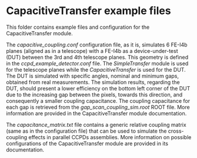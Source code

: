 # CapacitiveTransfer example files

This folder contains example files and configuration for the CapacitiveTransfer module.

The *capacitive_coupling.conf* configuration file, as it is, simulates 6 FE-I4b planes (aligned as in a telescope) with a FE-I4b as a device-under-test (DUT) between the 3rd and 4th telescope planes.
This geometry is defined in the *ccpd_example_detector.conf* file.
The *SimpleTransfer* module is used for the telescope planes while the *CapacitiveTransfer* is used for the DUT.
The DUT is simulated with specific angles, nominal and minimum gaps, obtained from real measurements.
The simulation results, regarding the DUT, should present a lower efficiency on the bottom left corner of the DUT due to the increasing gap between the pixels, towards this direction, and consequently a smaller coupling capacitance.
The coupling capacitance for each gap is retrieved from the *gap_scan_coupling_sim.root* ROOT file.
More information are provided in the CapacitiveTransfer module documentation.

The *capacitance_matrix.txt* file contains a generic relative coupling matrix (same as in the configuration file) that can be used to simulate the cross-coupling effects in parallel CCPDs assemblies.
More information on possible configurations of the CapacitiveTransfer module are provided in its documentation.
